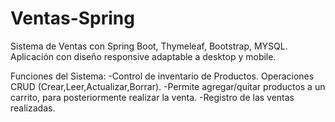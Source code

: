 # Ventas-Spring
Sistema de Ventas con Spring Boot, Thymeleaf, Bootstrap, MYSQL.
Aplicación con diseño responsive adaptable a desktop y mobile.

Funciones del Sistema:
-Control de inventario de Productos. Operaciones CRUD (Crear,Leer,Actualizar,Borrar).
-Permite agregar/quitar productos a un carrito, para posteriormente realizar la venta.
-Registro de las ventas realizadas.


